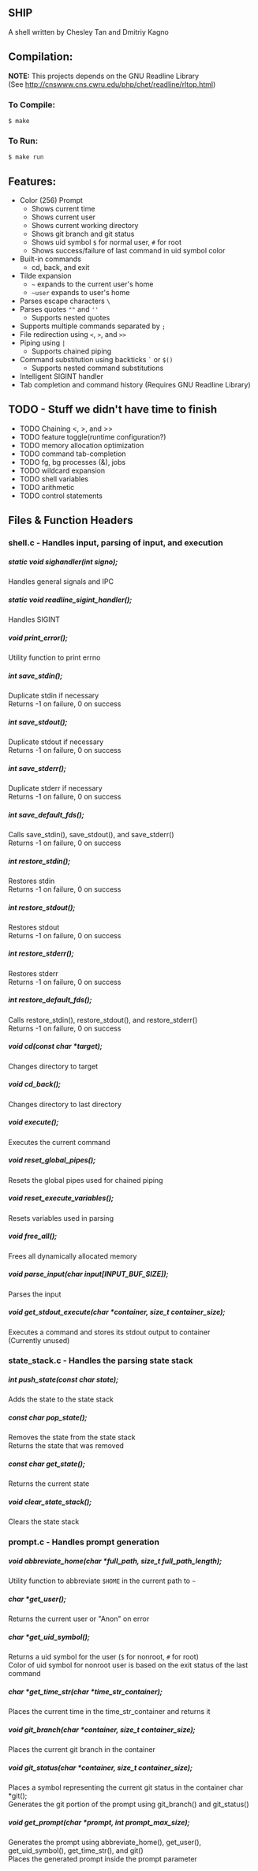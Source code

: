 SHIP
---

A shell written by Chesley Tan and Dmitriy Kagno

## Compilation:
**NOTE:** This projects depends on the GNU Readline Library<br/>
(See http://cnswww.cns.cwru.edu/php/chet/readline/rltop.html)<br/>
### To Compile:
    $ make
### To Run:
    $ make run
## Features:
- Color (256) Prompt
    - Shows current time
    - Shows current user
    - Shows current working directory
    - Shows git branch and git status
    - Shows uid symbol `$` for normal user, `#` for root
    - Shows success/failure of last command in uid symbol color
- Built-in commands
    - cd, back, and exit
- Tilde expansion
    - `~` expands to the current user's home
    - `~user` expands to user's home
- Parses escape characters `\`
- Parses quotes `""` and `''`
    - Supports nested quotes
- Supports multiple commands separated by `;`
- File redirection using `<`, `>`, and `>>`
- Piping using `|`
    - Supports chained piping
- Command substitution using backticks `` ` `` or `$()`
    - Supports nested command substitutions
- Intelligent SIGINT handler
- Tab completion and command history (Requires GNU Readline Library)

## TODO - Stuff we didn't have time to finish
- TODO Chaining <, >, and >>
- TODO feature toggle(runtime configuration?)
- TODO memory allocation optimization
- TODO command tab-completion
- TODO fg, bg processes (&), jobs
- TODO wildcard expansion
- TODO shell variables
- TODO arithmetic
- TODO control statements

## Files & Function Headers
### shell.c - Handles input, parsing of input, and execution
##### static void sighandler(int signo);
Handles general signals and IPC
##### static void readline_sigint_handler();
Handles SIGINT
##### void print_error();
Utility function to print errno
##### int save_stdin();
Duplicate stdin if necessary<br/>
Returns -1 on failure, 0 on success
##### int save_stdout();
Duplicate stdout if necessary<br/>
Returns -1 on failure, 0 on success
##### int save_stderr();
Duplicate stderr if necessary<br/>
Returns -1 on failure, 0 on success
##### int save_default_fds();
Calls save_stdin(), save_stdout(), and save_stderr()<br/>
Returns -1 on failure, 0 on success
##### int restore_stdin();
Restores stdin<br/>
Returns -1 on failure, 0 on success
##### int restore_stdout();
Restores stdout<br/>
Returns -1 on failure, 0 on success
##### int restore_stderr();
Restores stderr<br/>
Returns -1 on failure, 0 on success
##### int restore_default_fds();
Calls restore_stdin(), restore_stdout(), and restore_stderr()<br/>
Returns -1 on failure, 0 on success
##### void cd(const char *target);
Changes directory to target
##### void cd_back();
Changes directory to last directory
##### void execute();
Executes the current command
##### void reset_global_pipes();
Resets the global pipes used for chained piping
##### void reset_execute_variables();
Resets variables used in parsing
##### void free_all();
Frees all dynamically allocated memory
##### void parse_input(char input[INPUT_BUF_SIZE]);
Parses the input
##### void get_stdout_execute(char *container, size_t container_size);
Executes a command and stores its stdout output to container<br/>
(Currently unused)

### state_stack.c - Handles the parsing state stack
##### int push_state(const char state);
Adds the state to the state stack
##### const char pop_state();
Removes the state from the state stack<br/>
Returns the state that was removed
##### const char get_state();
Returns the current state
##### void clear_state_stack();
Clears the state stack

### prompt.c - Handles prompt generation
##### void abbreviate_home(char *full_path, size_t full_path_length);
Utility function to abbreviate `$HOME` in the current path to `~`
##### char *get_user();
Returns the current user or "Anon" on error
##### char *get_uid_symbol();
Returns a uid symbol for the user (`$` for nonroot, `#` for root)<br/>
Color of uid symbol for nonroot user is based on the exit status of the last command
##### char *get_time_str(char *time_str_container);
Places the current time in the time_str_container and returns it
##### void git_branch(char *container, size_t container_size);
Places the current git branch in the container
##### void git_status(char *container, size_t container_size);
Places a symbol representing the current git status in the container char *git();<br/>
Generates the git portion of the prompt using git_branch() and git_status()
##### void get_prompt(char *prompt, int prompt_max_size);
Generates the prompt using abbreviate_home(), get_user(), get_uid_symbol(), get_time_str(), and git()<br/>
Places the generated prompt inside the prompt parameter

